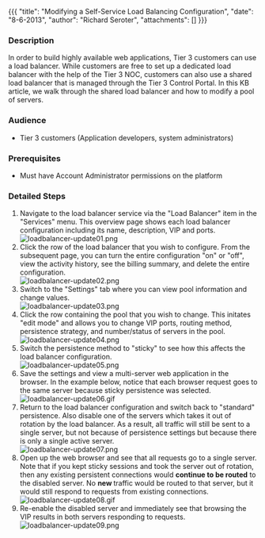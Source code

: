 {{{
  "title": "Modifying a Self-Service Load Balancing Configuration",
  "date": "8-6-2013",
  "author": "Richard Seroter",
  "attachments": []
}}}

<h3>Description</h3>
<p>In order to build highly available web applications, Tier 3 customers can use a load balancer. While customers are free to set up a dedicated load balancer with the help of the Tier 3 NOC, customers can also use a shared load balancer that is managed
  through the Tier 3 Control Portal. In this KB article, we walk through the shared load balancer and how to modify a pool of servers.</p>
<h3>Audience</h3>
<ul>
  <li>Tier 3 customers (Application developers, system administrators)</li>
</ul>
<h3>Prerequisites</h3>
<ul>
  <li>Must have Account Administrator permissions on the platform</li>
</ul>
<h3>Detailed Steps</h3>
<ol>
  <li>Navigate to the load balancer service via the "Load Balancer" item in the "Services" menu. This overview page shows each load balancer configuration including its name, description, VIP and ports.
    <br /><img src="https://t3n.zendesk.com/attachments/token/vxmg3rwhhahhdcb/?name=loadbalancer-update01.png" alt="loadbalancer-update01.png" />
  </li>
  <li>Click the row of the load balancer that you wish to configure. From the subsequent page, you can turn the entire configuration "on" or "off", view the activity history, see the billing summary, and delete the entire configuration.
    <br /><img src="https://t3n.zendesk.com/attachments/token/bixxcykzsdnltcw/?name=loadbalancer-update02.png" alt="loadbalancer-update02.png" />
  </li>
  <li>Switch to the "Settings" tab where you can view pool information and change values.
    <br /><img src="https://t3n.zendesk.com/attachments/token/chjjce0iddquzxc/?name=loadbalancer-update03.png" alt="loadbalancer-update03.png" />
  </li>
  <li>Click the row containing the pool that you wish to change. This initates "edit mode" and allows you to change VIP ports, routing method, persistence strategy, and number/status of servers in the pool.
    <br /><img src="https://t3n.zendesk.com/attachments/token/bf3wnzkzynlna9m/?name=loadbalancer-update04.png" alt="loadbalancer-update04.png" />
  </li>
  <li>Switch the persistence method to "sticky" to see how this affects the load balancer configuration.
    <br /><img src="https://t3n.zendesk.com/attachments/token/kh0iaal8cavkaj6/?name=loadbalancer-update05.png" alt="loadbalancer-update05.png" />
  </li>
  <li>Save the settings and view a multi-server web application in the browser. In the example below, notice that each browser request goes to the same server because sticky persistence was selected.
    <br /><img src="https://t3n.zendesk.com/attachments/token/2a7sde6iv9ulflg/?name=loadbalancer-update06.gif" alt="loadbalancer-update06.gif" />
  </li>
  <li>Return to the load balancer configuration and switch back to "standard" persistence. Also disable one of the servers which takes it out of rotation by the load balancer. As a result, all traffic will still be sent to a single server, but not because
    of persistence settings but because there is only a single active server.
    <br /><img src="https://t3n.zendesk.com/attachments/token/mvblm13ui4s0ag8/?name=loadbalancer-update07.png" alt="loadbalancer-update07.png" />
  </li>
  <li>Open up the web browser and see that all requests go to a single server. Note that if you kept sticky sessions and took the server out of rotation, then any existing persistent connections would&nbsp;<strong>continue to be routed</strong> to the disabled
    server. No&nbsp;<strong>new&nbsp;</strong>traffic would be routed to that server, but it would still respond to requests from existing connections.
    <br /><img src="https://t3n.zendesk.com/attachments/token/lhgpltutp59nu8x/?name=loadbalancer-update08.gif" alt="loadbalancer-update08.gif" />
  </li>
  <li>Re-enable the disabled server and immediately see that browsing the VIP results in both servers responding to requests.
    <br /><img src="https://t3n.zendesk.com/attachments/token/t51q2faqwi163mn/?name=loadbalancer-update09.png" alt="loadbalancer-update09.png" />
  </li>
</ol>